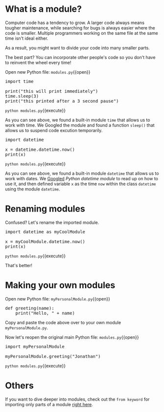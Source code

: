 


# What is a module?

Computer code has a tendency to grow. A larger code always means tougher maintenance, while searching for bugs is always easier where the code is smaller. Multiple programmers working on the same file at the same time isn't ideal either.

As a result, you might want to divide your code into many smaller parts.

The best part? You can incorporate other people's code so you don't have to reinvent the wheel every time!

Open new Python file: `modules.py`{{open}}

<pre class="file" data-filename="modules.py" data-target="replace">
import time

print("this will print immediately")
time.sleep(3)
print("this printed after a 3 second pause")
</pre>

`python modules.py`{{execute}}

As you can see above, we found a built-in module ```time``` that allows us to work with time. We Googled the module and found a function ```sleep()``` that allows us to suspend code excution temporarily.

<pre class="file" data-filename="modules.py" data-target="replace">
import datetime

x = datetime.datetime.now()
print(x)
</pre>

`python modules.py`{{execute}}

As you can see above, we found a built-in module ```datetime``` that allows us to work with dates. We [Googled](https://www.w3schools.com/python/python_datetime.asp) *Python datetime module* to read up on how to use it, and then defined variable ```x``` as the time ```now``` within the class ```datetime``` using the module ```datetime```.

# Renaming modules

Confused? Let's rename the imported module.

<pre class="file" data-filename="modules.py" data-target="replace">
import datetime as myCoolModule

x = myCoolModule.datetime.now()
print(x)
</pre>

`python modules.py`{{execute}}

That's better!

# Making your own modules

Open new Python file: `myPersonalModule.py`{{open}}

<pre class="file" data-filename="myPersonalModule.py" data-target="replace">
def greeting(name):
    print("Hello, " + name)
</pre>

Copy and paste the code above over to your own module ```myPersonalModule.py```.

Now let's reopen the original main Python file: `modules.py`{{open}}

<pre class="file" data-filename="modules.py" data-target="replace">
import myPersonalModule

myPersonalModule.greeting("Jonathan")
</pre>

`python modules.py`{{execute}}

# Others

If you want to dive deeper into modules, check out the ```from keyword``` for importing only parts of a module [right here](https://www.w3schools.com/python/python_modules.asp).
